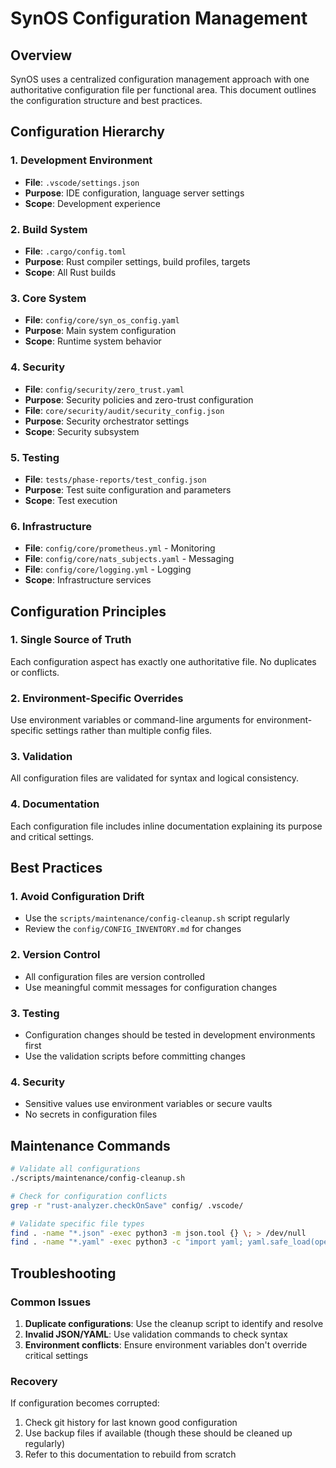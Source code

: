 # SynOS Configuration Management

## Overview

SynOS uses a centralized configuration management approach with one authoritative configuration file per functional area. This document outlines the configuration structure and best practices.

## Configuration Hierarchy

### 1. Development Environment

- **File**: `.vscode/settings.json`
- **Purpose**: IDE configuration, language server settings
- **Scope**: Development experience

### 2. Build System

- **File**: `.cargo/config.toml`
- **Purpose**: Rust compiler settings, build profiles, targets
- **Scope**: All Rust builds

### 3. Core System

- **File**: `config/core/syn_os_config.yaml`
- **Purpose**: Main system configuration
- **Scope**: Runtime system behavior

### 4. Security

- **File**: `config/security/zero_trust.yaml`
- **Purpose**: Security policies and zero-trust configuration
- **File**: `core/security/audit/security_config.json`
- **Purpose**: Security orchestrator settings
- **Scope**: Security subsystem

### 5. Testing

- **File**: `tests/phase-reports/test_config.json`
- **Purpose**: Test suite configuration and parameters
- **Scope**: Test execution

### 6. Infrastructure

- **File**: `config/core/prometheus.yml` - Monitoring
- **File**: `config/core/nats_subjects.yaml` - Messaging
- **File**: `config/core/logging.yml` - Logging
- **Scope**: Infrastructure services

## Configuration Principles

### 1. Single Source of Truth

Each configuration aspect has exactly one authoritative file. No duplicates or conflicts.

### 2. Environment-Specific Overrides

Use environment variables or command-line arguments for environment-specific settings rather than multiple config files.

### 3. Validation

All configuration files are validated for syntax and logical consistency.

### 4. Documentation

Each configuration file includes inline documentation explaining its purpose and critical settings.

## Best Practices

### 1. Avoid Configuration Drift

- Use the `scripts/maintenance/config-cleanup.sh` script regularly
- Review the `config/CONFIG_INVENTORY.md` for changes

### 2. Version Control

- All configuration files are version controlled
- Use meaningful commit messages for configuration changes

### 3. Testing

- Configuration changes should be tested in development environments first
- Use the validation scripts before committing changes

### 4. Security

- Sensitive values use environment variables or secure vaults
- No secrets in configuration files

## Maintenance Commands

```bash
# Validate all configurations
./scripts/maintenance/config-cleanup.sh

# Check for configuration conflicts
grep -r "rust-analyzer.checkOnSave" config/ .vscode/

# Validate specific file types
find . -name "*.json" -exec python3 -m json.tool {} \; > /dev/null
find . -name "*.yaml" -exec python3 -c "import yaml; yaml.safe_load(open('{}'))" \; 2>/dev/null
```

## Troubleshooting

### Common Issues

1. **Duplicate configurations**: Use the cleanup script to identify and resolve
2. **Invalid JSON/YAML**: Use validation commands to check syntax
3. **Environment conflicts**: Ensure environment variables don't override critical settings

### Recovery

If configuration becomes corrupted:

1. Check git history for last known good configuration
2. Use backup files if available (though these should be cleaned up regularly)
3. Refer to this documentation to rebuild from scratch
